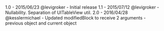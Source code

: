 1.0 - 2015/06/23 @levigroker - Initial release
1.1 - 2015/07/12 @levigroker - Nullability. Separation of UITableView util.
2.0 - 2016/04/28 @kesslermichael - Updated modifiedBlock to receive 2 arguments - previous object and current object